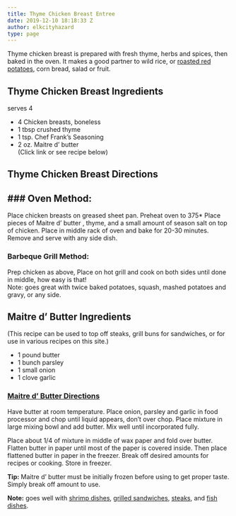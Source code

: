 ```yaml
---
title: Thyme Chicken Breast Entree
date: 2019-12-10 18:18:33 Z
author: elkcityhazard
type: page
---
```


Thyme chicken breast is prepared with fresh thyme, herbs and spices, then baked in the oven. It makes a good partner to wild rice, or [roasted red potatoes][1], corn bread, salad or fruit.

## Thyme Chicken Breast Ingredients

serves 4

  * 4 Chicken breasts, boneless
  * 1 tbsp crushed thyme
  * 1 tsp. Chef Frank&#8217;s Seasoning
  * 2 oz. Maitre d&#8217; butter  
    (Click link or see recipe below)

## Thyme Chicken Breast Directions</p> 

## ### Oven Method:

Place chicken breasts on greased sheet pan. Preheat oven to 375* Place pieces of Maitre d&#8217; butter , thyme, and a small amount of season salt on top of chicken. Place in middle rack of oven and bake for 20-30 minutes. Remove and serve with any side dish.

### Barbeque Grill Method:

Prep chicken as above, Place on hot grill and cook on both sides until done in middle, how easy is that!  
Note: goes great with twice baked potatoes, squash, mashed potatoes and gravy, or any side.

## Maitre d&#8217; Butter Ingredients

(This recipe can be used to top off steaks, grill buns for sandwiches, or for use in various recipes on this site.)

  * 1 pound butter
  * 1 bunch parsley
  * 1 small onion
  * 1 clove garlic

### [Maitre d&#8217; Butter Directions][2]

Have butter at room temperature. Place onion, parsley and garlic in food processor and chop until liquid appears, don&#8217;t over chop. Place mixture in large mixing bowl and add butter. Mix well until incorporated fully.

Place about 1/4 of mixture in middle of wax paper and fold over butter. Flatten butter in paper until most of the paper is covered inside. Then place flattened butter in paper in the freezer. Break off desired amounts for recipes or cooking. Store in freezer.

**Tip:** Maitre d&#8217; butter must be initially frozen before using to get proper taste. Simply break off amount to use.

**Note:** goes well with [shrimp dishes][3], [grilled sandwiches][4], [steaks][5], and [fish dishes][6].

 [1]: /wordpress/recipes-for-special-occasions-and-events/roasted-red-potatoes-recipe/
 [2]: /wordpress/grilling-cookouts-and-barbecues/maitre-d-butter/
 [3]: /wordpress/chef-franks-seasoning-recipes/shrimp-and-angel-hair-pasta/
 [4]: /wordpress/sandwich-recipes/grilled-sandwich-recipes/
 [5]: /wordpress/grilling-cookouts-and-barbecues/grilled-sirloin-steak-recipe/
 [6]: /wordpress/seafood-dishes/